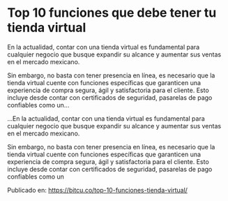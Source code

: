 # Top 10 funciones que debe tener tu tienda virtual

En la actualidad, contar con una tienda virtual es fundamental para cualquier negocio que busque expandir su alcance y aumentar sus ventas en el mercado mexicano.



Sin embargo, no basta con tener presencia en línea, es necesario que la tienda virtual cuente con funciones específicas que garanticen una experiencia de compra segura, ágil y satisfactoria para el cliente. Esto incluye desde contar con certificados de seguridad, pasarelas de pago confiables como un...

...En la actualidad, contar con una tienda virtual es fundamental para cualquier negocio que busque expandir su alcance y aumentar sus ventas en el mercado mexicano.



Sin embargo, no basta con tener presencia en línea, es necesario que la tienda virtual cuente con funciones específicas que garanticen una experiencia de compra segura, ágil y satisfactoria para el cliente. Esto incluye desde contar con certificados de seguridad, pasarelas de pago confiables como un

Publicado en: https://bitcu.co/top-10-funciones-tienda-virtual/